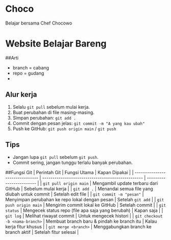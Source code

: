 # Choco
Belajar bersama Chef Chocowo

# Website Belajar Bareng

##Arti
- branch = cabang
- repo = gudang
- 
## Alur kerja 
1. Selalu `git pull` sebelum mulai kerja.
2. Buat perubahan di file masing-masing.
3. Simpan perubahan: `git add .`
4. Commit dengan pesan jelas: `git commit -m "A yang kau ubah"`
5. Push ke GitHub: `git push origin main` / `git push`

## Tips
- Jangan lupa `git pull` sebelum `git push`.
- Commit sering, jangan tunggu terlalu banyak perubahan.

##Fungsi Git
| Perintah Git                    | Fungsi Utama                                      | Kapan Dipakai            |
| ------------------------------- | ------------------------------------------------- | ------------------------ |
| `git pull origin main`          | Mengambil update terbaru dari GitHub              | Sebelum mulai kerja      |
| `git add .`                     | Menandai semua file yang diubah untuk commit      | Setelah edit file        |
| `git commit -m "pesan"`         | Menyimpan perubahan ke repo lokal dengan pesan    | Setelah `git add`        |
| `git push origin main`          | Mengirim commit lokal ke GitHub                   | Setelah commit           |
| `git status`                    | Mengecek status repo (file apa saja yang berubah) | Kapan saja               |
| `git log`                       | Melihat riwayat commit                            | Untuk mengecek histori   |
| `git checkout -b <nama-branch>` | Membuat branch baru & pindah ke branch itu        | Kalau kerja fitur khusus |
| `git merge <branch>`            | Menggabungkan branch ke branch aktif              | Setelah fitur selesai    |

